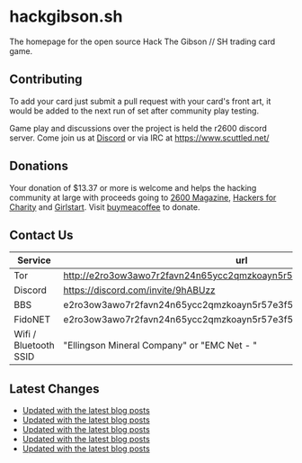 # hackgibson.sh
The homepage for the open source Hack The Gibson // SH trading card game.


## Contributing

To add your card just submit a pull request with your card's front art, it would be added to the next run of set after community play testing.

Game play and discussions over the project is held the r2600 discord server. Come join us at [Discord](https://discord.com/invite/9hABUzz) or via IRC at https://www.scuttled.net/


## Donations

Your donation of $13.37 or more is welcome and helps the hacking community at large with proceeds going to [2600 Magazine](https://2600.com/), [Hackers for Charity](https://hackersforcharity.org) and [Girlstart](https://girlstart.org).  Visit [buymeacoffee](https://www.buymeacoffee.com/hackgibson.sh) to donate.


## Contact Us

Service | url
-|-
Tor | http://e2ro3ow3awo7r2favn24n65ycc2qmzkoayn5r57e3f56nvjwdcgg32ad.onion
Discord | https://discord.com/invite/9hABUzz
BBS | e2ro3ow3awo7r2favn24n65ycc2qmzkoayn5r57e3f56nvjwdcgg32ad.onion:23
FidoNET | e2ro3ow3awo7r2favn24n65ycc2qmzkoayn5r57e3f56nvjwdcgg32ad.onion:24554
Wifi / Bluetooth SSID | "Ellingson Mineral Company" or "EMC Net - <fidonet address>"

## Latest Changes
<!-- BLOG-POST-LIST:START -->
- [Updated with the latest blog posts](https://github.com/DFW2600/hackgibson.sh/commit/cf65b288efac341770638d1e445e78964c492a6f)
- [Updated with the latest blog posts](https://github.com/DFW2600/hackgibson.sh/commit/233313c09c565a9ce0dca4604f28813d97cd5203)
- [Updated with the latest blog posts](https://github.com/DFW2600/hackgibson.sh/commit/cf6f8246bb9cae9074f7691f0a58a9daf8c42491)
- [Updated with the latest blog posts](https://github.com/DFW2600/hackgibson.sh/commit/0d36dd4dca413e81b6bb259bd1e8f0313c0e1a86)
- [Updated with the latest blog posts](https://github.com/DFW2600/hackgibson.sh/commit/e2a0e36c47b1cd8360dd92b5beb2a1a75dd637c0)
<!-- BLOG-POST-LIST:END -->
